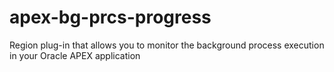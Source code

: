 # apex-bg-prcs-progress
Region plug-in that allows you to monitor the background process execution in your Oracle APEX application
